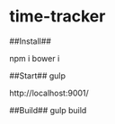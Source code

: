 # time-tracker

##Install##

npm i 
bower i

##Start##
gulp

http://localhost:9001/

##Build##
gulp build
